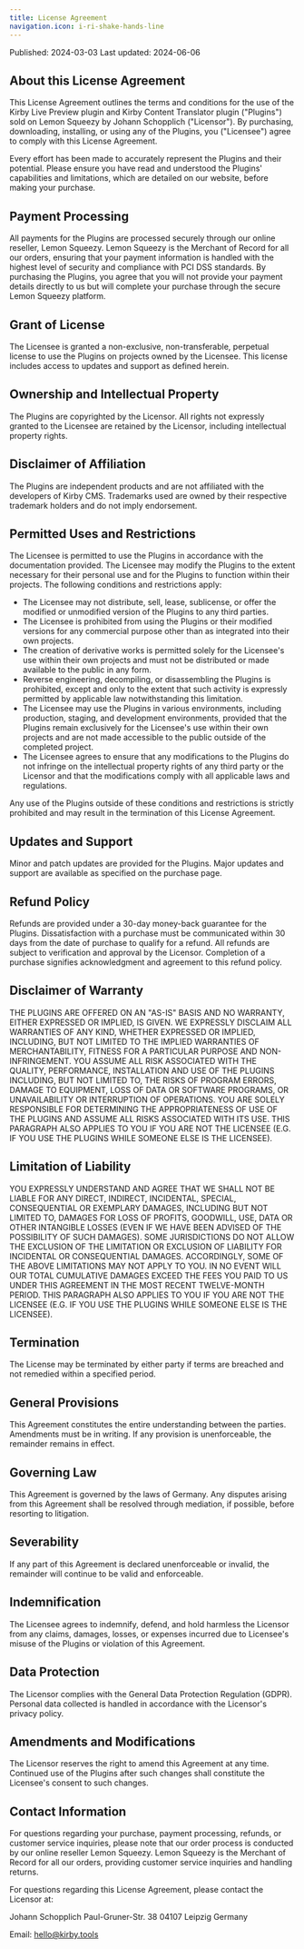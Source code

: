 ```yaml
---
title: License Agreement
navigation.icon: i-ri-shake-hands-line
---
```


Published: 2024-03-03
Last updated: 2024-06-06

## About this License Agreement

This License Agreement outlines the terms and conditions for the use of the Kirby Live Preview plugin and Kirby Content Translator plugin ("Plugins") sold on Lemon Squeezy by Johann Schopplich ("Licensor"). By purchasing, downloading, installing, or using any of the Plugins, you ("Licensee") agree to comply with this License Agreement.

Every effort has been made to accurately represent the Plugins and their potential. Please ensure you have read and understood the Plugins' capabilities and limitations, which are detailed on our website, before making your purchase.

## Payment Processing

All payments for the Plugins are processed securely through our online reseller, Lemon Squeezy. Lemon Squeezy is the Merchant of Record for all our orders, ensuring that your payment information is handled with the highest level of security and compliance with PCI DSS standards. By purchasing the Plugins, you agree that you will not provide your payment details directly to us but will complete your purchase through the secure Lemon Squeezy platform.

## Grant of License

The Licensee is granted a non-exclusive, non-transferable, perpetual license to use the Plugins on projects owned by the Licensee. This license includes access to updates and support as defined herein.

## Ownership and Intellectual Property

The Plugins are copyrighted by the Licensor. All rights not expressly granted to the Licensee are retained by the Licensor, including intellectual property rights.

## Disclaimer of Affiliation

The Plugins are independent products and are not affiliated with the developers of Kirby CMS. Trademarks used are owned by their respective trademark holders and do not imply endorsement.

## Permitted Uses and Restrictions

The Licensee is permitted to use the Plugins in accordance with the documentation provided. The Licensee may modify the Plugins to the extent necessary for their personal use and for the Plugins to function within their projects. The following conditions and restrictions apply:

- The Licensee may not distribute, sell, lease, sublicense, or offer the modified or unmodified version of the Plugins to any third parties.
- The Licensee is prohibited from using the Plugins or their modified versions for any commercial purpose other than as integrated into their own projects.
- The creation of derivative works is permitted solely for the Licensee's use within their own projects and must not be distributed or made available to the public in any form.
- Reverse engineering, decompiling, or disassembling the Plugins is prohibited, except and only to the extent that such activity is expressly permitted by applicable law notwithstanding this limitation.
- The Licensee may use the Plugins in various environments, including production, staging, and development environments, provided that the Plugins remain exclusively for the Licensee's use within their own projects and are not made accessible to the public outside of the completed project.
- The Licensee agrees to ensure that any modifications to the Plugins do not infringe on the intellectual property rights of any third party or the Licensor and that the modifications comply with all applicable laws and regulations.

Any use of the Plugins outside of these conditions and restrictions is strictly prohibited and may result in the termination of this License Agreement.

## Updates and Support

Minor and patch updates are provided for the Plugins. Major updates and support are available as specified on the purchase page.

## Refund Policy

Refunds are provided under a 30-day money-back guarantee for the Plugins. Dissatisfaction with a purchase must be communicated within 30 days from the date of purchase to qualify for a refund. All refunds are subject to verification and approval by the Licensor. Completion of a purchase signifies acknowledgment and agreement to this refund policy.

## Disclaimer of Warranty

THE PLUGINS ARE OFFERED ON AN "AS-IS" BASIS AND NO WARRANTY, EITHER EXPRESSED OR IMPLIED, IS GIVEN. WE EXPRESSLY DISCLAIM ALL WARRANTIES OF ANY KIND, WHETHER EXPRESSED OR IMPLIED, INCLUDING, BUT NOT LIMITED TO THE IMPLIED WARRANTIES OF MERCHANTABILITY, FITNESS FOR A PARTICULAR PURPOSE AND NON-INFRINGEMENT. YOU ASSUME ALL RISK ASSOCIATED WITH THE QUALITY, PERFORMANCE, INSTALLATION AND USE OF THE PLUGINS INCLUDING, BUT NOT LIMITED TO, THE RISKS OF PROGRAM ERRORS, DAMAGE TO EQUIPMENT, LOSS OF DATA OR SOFTWARE PROGRAMS, OR UNAVAILABILITY OR INTERRUPTION OF OPERATIONS. YOU ARE SOLELY RESPONSIBLE FOR DETERMINING THE APPROPRIATENESS OF USE OF THE PLUGINS AND ASSUME ALL RISKS ASSOCIATED WITH ITS USE. THIS PARAGRAPH ALSO APPLIES TO YOU IF YOU ARE NOT THE LICENSEE (E.G. IF YOU USE THE PLUGINS WHILE SOMEONE ELSE IS THE LICENSEE).

## Limitation of Liability

YOU EXPRESSLY UNDERSTAND AND AGREE THAT WE SHALL NOT BE LIABLE FOR ANY DIRECT, INDIRECT, INCIDENTAL, SPECIAL, CONSEQUENTIAL OR EXEMPLARY DAMAGES, INCLUDING BUT NOT LIMITED TO, DAMAGES FOR LOSS OF PROFITS, GOODWILL, USE, DATA OR OTHER INTANGIBLE LOSSES (EVEN IF WE HAVE BEEN ADVISED OF THE POSSIBILITY OF SUCH DAMAGES). SOME JURISDICTIONS DO NOT ALLOW THE EXCLUSION OF THE LIMITATION OR EXCLUSION OF LIABILITY FOR INCIDENTAL OR CONSEQUENTIAL DAMAGES. ACCORDINGLY, SOME OF THE ABOVE LIMITATIONS MAY NOT APPLY TO YOU. IN NO EVENT WILL OUR TOTAL CUMULATIVE DAMAGES EXCEED THE FEES YOU PAID TO US UNDER THIS AGREEMENT IN THE MOST RECENT TWELVE-MONTH PERIOD. THIS PARAGRAPH ALSO APPLIES TO YOU IF YOU ARE NOT THE LICENSEE (E.G. IF YOU USE THE PLUGINS WHILE SOMEONE ELSE IS THE LICENSEE).

## Termination

The License may be terminated by either party if terms are breached and not remedied within a specified period.

## General Provisions

This Agreement constitutes the entire understanding between the parties. Amendments must be in writing. If any provision is unenforceable, the remainder remains in effect.

## Governing Law

This Agreement is governed by the laws of Germany. Any disputes arising from this Agreement shall be resolved through mediation, if possible, before resorting to litigation.

## Severability

If any part of this Agreement is declared unenforceable or invalid, the remainder will continue to be valid and enforceable.

## Indemnification

The Licensee agrees to indemnify, defend, and hold harmless the Licensor from any claims, damages, losses, or expenses incurred due to Licensee's misuse of the Plugins or violation of this Agreement.

## Data Protection

The Licensor complies with the General Data Protection Regulation (GDPR). Personal data collected is handled in accordance with the Licensor's privacy policy.

## Amendments and Modifications

The Licensor reserves the right to amend this Agreement at any time. Continued use of the Plugins after such changes shall constitute the Licensee's consent to such changes.

## Contact Information

For questions regarding your purchase, payment processing, refunds, or customer service inquiries, please note that our order process is conducted by our online reseller Lemon Squeezy. Lemon Squeezy is the Merchant of Record for all our orders, providing customer service inquiries and handling returns.

For questions regarding this License Agreement, please contact the Licensor at:

Johann Schopplich
Paul-Gruner-Str. 38
04107 Leipzig
Germany

Email: [hello@kirby.tools](mailto:hello@kirby.tools)
